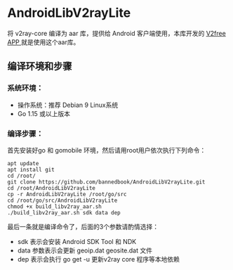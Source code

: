 # AndroidLibV2rayLite

将 v2ray-core 编译为 aar 库，提供给 Android 客户端使用，本库开发的 [V2free APP ](https://github.com/bannedbook/ssvpn/) 就是使用这个aar库。

## 编译环境和步骤

### 系统环境： 
* 操作系统：推荐 Debian 9 Linux系统
* Go 1.15 或以上版本

### 编译步骤：
首先安装好go 和 gomobile 环境，然后请用root用户依次执行下列命令：
```
apt update
apt install git
cd /root/
git clone https://github.com/bannedbook/AndroidLibV2rayLite.git
cd /root/AndroidLibV2rayLite
cp -r AndroidLibV2rayLite /root/go/src
cd /root/go/src/AndroidLibV2rayLite
chmod +x build_libv2ray_aar.sh
./build_libv2ray_aar.sh sdk data dep
```

最后一条就是编译命令了，后面的3个参数请酌情选择：
* sdk 表示会安装 Android SDK Tool 和 NDK
* data 参数表示会更新 geoip.dat  geosite.dat 文件
* dep 表示会执行 go get -u 更新v2ray core 程序等本地依赖

